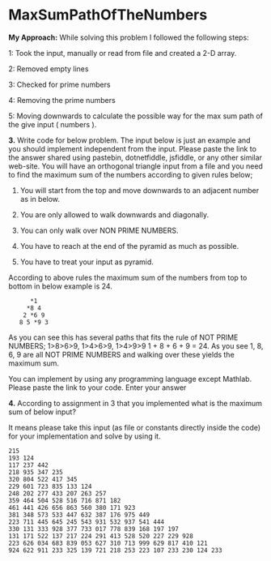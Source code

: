 # MaxSumPathOfTheNumbers

**My Approach:** While solving this problem I followed the following steps: 

1: Took the input, manually or read from file and created a 2-D array.

2: Removed empty lines 

3: Checked for prime numbers

4: Removing the prime numbers

5: Moving downwards to calculate the possible way for the max sum path of the give input ( numbers ).





**3.**
Write code for below problem. The input below is just an example and you should implement independent from the input. 
Please paste the link to the answer shared using pastebin, dotnetfiddle, jsfiddle, or any other similar web-site.
You will have an orthogonal triangle input from a file and you need to find the maximum sum of the numbers according to given rules below;

1. You will start from the top and move downwards to an adjacent number as in below.

2. You are only allowed to walk downwards and diagonally.

3. You can only walk over NON PRIME NUMBERS.

4. You have to reach at the end of the pyramid as much as possible.

5. You have to treat your input as pyramid.


According to above rules the maximum sum of the numbers from top to bottom in below example is 24.
```
      *1
     *8 4
    2 *6 9
   8 5 *9 3
```
As you can see this has several paths that fits the rule of NOT PRIME NUMBERS; 1>8>6>9, 1>4>6>9, 1>4>9>9
1 + 8 + 6 + 9 = 24.  As you see 1, 8, 6, 9 are all NOT PRIME NUMBERS and walking over these yields the maximum sum.

You can implement by using any programming language except Mathlab. Please paste the link to your code.
Enter your answer

**4.**
According to assignment in 3 that you implemented what is the maximum sum of below input?

It means please take this input (as file or constants directly inside the code) for your implementation and solve by using it.
```
215
193 124
117 237 442
218 935 347 235
320 804 522 417 345
229 601 723 835 133 124
248 202 277 433 207 263 257
359 464 504 528 516 716 871 182
461 441 426 656 863 560 380 171 923
381 348 573 533 447 632 387 176 975 449
223 711 445 645 245 543 931 532 937 541 444
330 131 333 928 377 733 017 778 839 168 197 197
131 171 522 137 217 224 291 413 528 520 227 229 928
223 626 034 683 839 053 627 310 713 999 629 817 410 121
924 622 911 233 325 139 721 218 253 223 107 233 230 124 233
```
